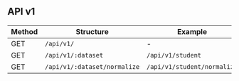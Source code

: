 ## API v1
| Method                    |  Structure    |  Example      |
| --------------------------|-------------- |---------------|
| GET               | `/api/v1/`                  |    -                        |
| GET               | `/api/v1/:dataset`          | `/api/v1/student`           |
| GET               | `/api/v1/:dataset/normalize`| `/api/v1/student/normalize` |